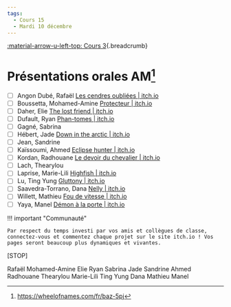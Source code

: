 ```yaml
---
tags:
  - Cours 15
  - Mardi 10 décembre
---
```


[:material-arrow-u-left-top: Cours 3](../cours15.md){.breadcrumb}

# Présentations orales AM[^won]

[^won]: <https://wheelofnames.com/fr/baz-5pj>

- [ ] Angon Dubé, Rafaël [Les cendres oubliées | itch.io](https://kostored.itch.io/les-cendres-oublies)
- [ ] Boussetta, Mohamed-Amine [Protecteur | itch.io](https://m-ab.itch.io/protecteur)
- [ ] Daher, Elie [The lost friend | itch.io](https://edhr07.itch.io/the-lost-friend)
- [ ] Dufault, Ryan [Phan-tomes | itch.io](https://ryandufault.itch.io/phan-tomes)
- [ ] Gagné, Sabrina
- [ ] Hébert, Jade [Down in the arctic | itch.io](https://jadoooooou.itch.io/down-in-the-arctic)
- [ ] Jean, Sandrine
- [ ] Kaïssoumi, Ahmed [Eclipse hunter | itch.io](https://donpatchi.itch.io/eclipse-hunter)
- [ ] Kordan, Radhouane [Le devoir du chevalier | itch.io](https://merlinfoxwiz.itch.io/le-devoir-du-chevalier)
- [ ] Lach, Thearylou
- [ ] Laprise, Marie-Lili [Highfish | itch.io](https://lapriseml.itch.io/highfish)
- [ ] Lu, Ting Yung [Gluttony | itch.io](https://lung2.itch.io/gluttony)
- [ ] Saavedra-Torrano, Dana [Nelly | itch.io](https://d-saavedra-t.itch.io/nelly)
- [ ] Willett, Mathieu [Fou de vitesse | itch.io](https://ekiwillow.itch.io/fou-de-vitesse)
- [ ] Yaya, Manel [Démon à la porte | itch.io](https://manelyxoxo.itch.io/dmon-la-porte)

!!! important "Communauté"

    Par respect du temps investi par vos amis et collègues de classe, connectez-vous et commentez chaque projet sur le site itch.io ! Vos pages seront beaucoup plus dynamiques et vivantes.

[STOP]

Rafaël
Mohamed-Amine
Elie
Ryan
Sabrina
Jade
Sandrine
Ahmed
Radhouane
Thearylou
Marie-Lili
Ting Yung
Dana
Mathieu
Manel